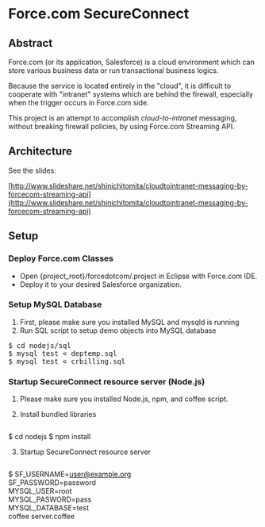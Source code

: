 # Force.com SecureConnect

## Abstract

Force.com (or its application, Salesforce) is a cloud environment which can store various business data or run transactional business logics.

Because the service is located entirely in the "cloud", it is difficult to cooperate with "intranet" systems which are behind the firewall, especially when the trigger occurs in Force.com side.

This project is an attempt to accomplish *cloud-to-intranet* messaging, without breaking firewall policies, by using Force.com Streaming API.


## Architecture

See the slides:

[http://www.slideshare.net/shinichitomita/cloudtointranet-messaging-by-forcecom-streaming-api](http://www.slideshare.net/shinichitomita/cloudtointranet-messaging-by-forcecom-streaming-api)


## Setup

### Deploy Force.com Classes

- Open {project_root}/forcedotcom/.project in Eclipse with Force.com IDE. 
- Deploy it to your desired Salesforce organization.

### Setup MySQL Database

1. First, please make sure you installed MySQL and mysqld is running
2. Run SQL script to setup demo objects into MySQL database

<pre>
$ cd nodejs/sql
$ mysql test < deptemp.sql
$ mysql test < crbilling.sql
</pre>

### Startup SecureConnect resource server (Node.js) 

1. Please make sure you installed Node.js, npm, and coffee script.

2. Install bundled libraries

	<pre>
$ cd nodejs
$ npm install
</pre>

3. Startup SecureConnect resource server

	<pre>
$ SF_USERNAME=user@example.org \
	SF_PASSWORD=password \
	MYSQL_USER=root \
	MYSQL_PASWORD=pass \
	MYSQL_DATABASE=test \
	coffee server.coffee
</pre>

